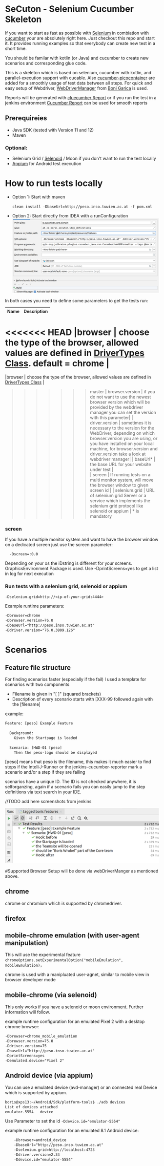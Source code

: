 # SeCuton - Selenium Cucumber Skeleton

If you want to start as fast as possible with [Selenium](https://github.com/SeleniumHQ/selenium) in combiation with [cucumber](https://github.com/cucumber/cucumber) your are absolutely right here. Just checkout this repo and start it. It provides running examples so that everybody can create new test in a short time.

You should be familar with kotlin (or Java) and cucumber to create new scenarios and corresponding glue code.

This is a skeleton which is based on selenium, cucumber with kotlin, and parallel-execution support with cucable.
Also [cucumber-picocontainer](https://github.com/cucumber/cucumber-jvm/tree/master/picocontainer) are added for a smoothly usage of test data between all steps.
For quick and easy setup of Webdriver, [WebDriverManager](https://github.com/bonigarcia/webdrivermanager) from [Boni Garica](https://github.com/bonigarcia/bonigarcia.github.io) is used. 

Reports will be generated with [cluecumber Report](https://github.com/trivago/cluecumber-report-plugin) or if you run the test in a jenkins environment [Cucumber Report](https://wiki.jenkins.io/display/JENKINS/Cucumber+Reports+Plugin) can be used for smooth reports


## Prerequireies
* Java SDK (tested with Version 11 and 12)
* Maven

### Optional:
* Selenium Grid / [Selenoid](https://github.com/aerokube/selenoid) / Moon if you don't want to run the test locally
* [Appium](https://github.com/appium/appium) for Android test execution 


# How to run tests locally

* Option 1: Start with maven

     `clean install -DbaseUrl=http://peso.inso.tuwien.ac.at -f pom.xml` 

* Option 2: Start directly from IDEA with a runConfiguration
![idea run configuration](docs/images/idea_runConfig.png)

In both cases you need to define some parameters to get the tests run:

| Name | Description |
|------|-------------|
<<<<<<< HEAD
|browser | choose the type of the browser, allowed values are defined in [DriverTypes Class](src/test/kotlin/at.co.boris.secton/driverutil/DriverTypes.kt). default = chrome |
=======
|browser | choose the type of the browser, allowed values are defined in [DriverTypes Class](src/test/kotlin/at/co/boris/secuton/driverutil/Constants.kt) |
>>>>>>> master
| browser.version | if you do not want to use the newest browser version which will be provided by the webdriver manager you can set the version with this parameter|
| driver.version | sometimes it is necessary to the version for the WebDriver, depending on which browser.version you are using, or you have installed on your local machine, for browser.version and driver.version take a look at webdriver manager|
| baseUrl* | the base URL for your website under test |  
| screen | If running tests on a multi monitor system, will move the browser window to given screen id |
| selenium.grid | URL of selenium grid Server or a service which implements the selenium grid protocol like selenoid or appium |
\* is mandatory

### screen

If you have a multiple monitor system and want to have the browser window on a dedicated screen just use the screen parameter: 
      
      -Dscreen=:0.0

Depending on your os the iDstring is different for your screens. GraphicsEnvironment Package is used. Use -DprintScreens=yes to get a list in log for next execution


### Run tests with a selenium grid, selenoid or appium

    -Dselenium.grid=http://<ip-of-your-grid:4444>

Example runtime parameters:

    -Dbrowser=chrome
    -Dbrowser.version=76.0
    -DbaseUrl="http://peso.inso.tuwien.ac.at"
    -Ddriver.version="76.0.3809.126"

# Scenarios
## Feature file structure
For finding scenarios faster (especially if the fail) I used a template for scenarios with two components
* Filename is given in "[ ]" (squared brackets)
* Description of every scenario starts with [XXX-99 followed again with the [filename]

example:


    Feature: [peso] Example Feature

      Background:
        Given the Startpage is loaded

      Scenario: [HWD-01 [peso]
        Then the peso-logo should be displayed
      
      
[peso] means that peso is the filename, this makes it much easier to find steps if the IntelliJ-Runner or the jenkins-cucumber-reporter mark a scenario and/or a step if they are failing

scenarios have a unique ID. The ID is not checked anywhere, it is selforganzing, again if a scenario fails you can easily jump to the step definitions via text search in your IDE.


//TODO add here screenshots from jenkins

![testresults from IntelliJ](docs/images/testresults_idea.png)


#Supported Browser
Setup will be done via webDriverManger as mentioned above.

## chrome
chrome or chromium which is supported by chromedriver. 
## firefox

## mobile-chrome emulation (with user-agent manipulation)
This will use the experimental feature 
 `chromeOptions.setExperimentalOption("mobileEmulation", mobileEmulation);`

chrome is used with a manipluated user-agnet, similar to mobile view in browser developer mode

## mobile-chrome (via selenoid)
This only works if you have a selenoid or moon environment. Further information will follow.

example runtime configuration for an emulated Pixel 2 with a desktop chrome browser:

    -Dbrowser=chrome_mobile_emulation
    -Dbrowser.version=75.0
    -Ddriver.version=75
    -DbaseUrl="http://peso.inso.tuwien.ac.at"
    -DprintScreens=yes
    -Demulated.device="Pixel 2"
## Android device (via appium)
You can use a emulated device (avd-manager) or an connected real Device which is supported by appium.


    boris@xps13:~/Android/Sdk/platform-tools$ ./adb devices
    List of devices attached
    emulator-5554	device


Use Parameter to set the id `-Ddevice.id="emulator-5554"`


example runtime configuration for an emulated 8.1 Android device:

        -Dbrowser=android_device
        -DbaseUrl="http://peso.inso.tuwien.ac.at"
        -Dselenium.grid=http://localhost:4723
        -Ddriver.version=2.34
        -Ddevice.id="emulator-5554"

